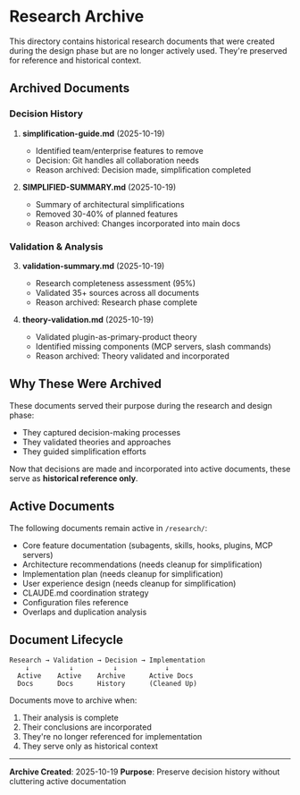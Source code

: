 # Research Archive

This directory contains historical research documents that were created during the design phase but are no longer actively used. They're preserved for reference and historical context.

## Archived Documents

### Decision History

1. **simplification-guide.md** (2025-10-19)
   - Identified team/enterprise features to remove
   - Decision: Git handles all collaboration needs
   - Reason archived: Decision made, simplification completed

2. **SIMPLIFIED-SUMMARY.md** (2025-10-19)
   - Summary of architectural simplifications
   - Removed 30-40% of planned features
   - Reason archived: Changes incorporated into main docs

### Validation & Analysis

3. **validation-summary.md** (2025-10-19)
   - Research completeness assessment (95%)
   - Validated 35+ sources across all documents
   - Reason archived: Research phase complete

4. **theory-validation.md** (2025-10-19)
   - Validated plugin-as-primary-product theory
   - Identified missing components (MCP servers, slash commands)
   - Reason archived: Theory validated and incorporated

## Why These Were Archived

These documents served their purpose during the research and design phase:
- They captured decision-making processes
- They validated theories and approaches
- They guided simplification efforts

Now that decisions are made and incorporated into active documents, these serve as **historical reference only**.

## Active Documents

The following documents remain active in `/research/`:
- Core feature documentation (subagents, skills, hooks, plugins, MCP servers)
- Architecture recommendations (needs cleanup for simplification)
- Implementation plan (needs cleanup for simplification)
- User experience design (needs cleanup for simplification)
- CLAUDE.md coordination strategy
- Configuration files reference
- Overlaps and duplication analysis

## Document Lifecycle

```
Research → Validation → Decision → Implementation
    ↓          ↓          ↓            ↓
  Active    Active    Archive      Active Docs
  Docs      Docs      History      (Cleaned Up)
```

Documents move to archive when:
1. Their analysis is complete
2. Their conclusions are incorporated
3. They're no longer referenced for implementation
4. They serve only as historical context

---

**Archive Created**: 2025-10-19
**Purpose**: Preserve decision history without cluttering active documentation
